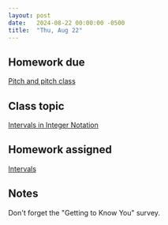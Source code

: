 ```yaml
---
layout: post
date:   2024-08-22 00:00:00 -0500
title:  "Thu, Aug 22"
---
```



## Homework due

[Pitch and pitch class](https://viva.pressbooks.pub/openmusictheory/chapter/pitch-and-pitch-class/#assignments)

## Class topic

[Intervals in Integer Notation](https://viva.pressbooks.pub/openmusictheory/chapter/intervals-in-integer-notation/)

## Homework assigned

[Intervals](https://viva.pressbooks.pub/openmusictheory/chapter/intervals-in-integer-notation/#assignments)

## Notes

Don't forget the "Getting to Know You" survey.
